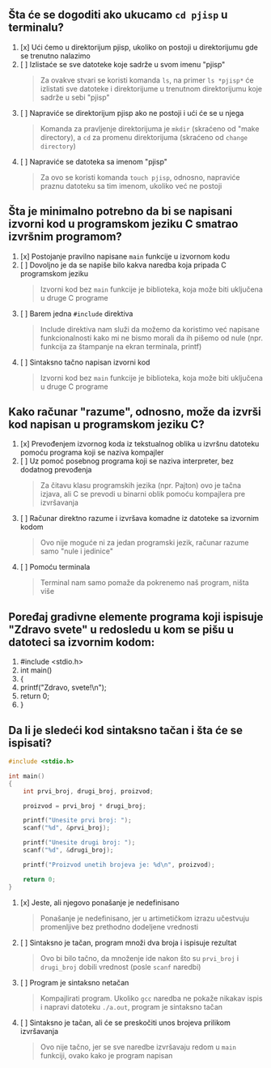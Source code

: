 ## Šta će se dogoditi ako ukucamo ```cd pjisp``` u terminalu?

1. [x] Ući ćemo u direktorijum pjisp, ukoliko on postoji u direktorijumu gde se trenutno nalazimo
1. [ ] Izlistaće se sve datoteke koje sadrže u svom imenu "pjisp"
   > Za ovakve stvari se koristi komanda ``ls``, na primer ``ls *pjisp*`` će izlistati sve datoteke i direktorijume u trenutnom direktorijumu koje sadrže u sebi "pjisp"
1. [ ] Napraviće se direktorijum pjisp ako ne postoji i ući će se u njega
   > Komanda za pravljenje direktorijuma je ``mkdir`` (skraćeno od "make directory), a ``cd`` za promenu direktorijuma (skraćeno od ``change directory``)
1. [ ] Napraviće se datoteka sa imenom "pjisp"
   > Za ovo se koristi komanda ``touch pjisp``, odnosno, napraviće praznu datoteku sa tim imenom, ukoliko već ne postoji

## Šta je minimalno potrebno da bi se napisani izvorni kod u programskom jeziku C smatrao izvršnim programom?

1. [x] Postojanje pravilno napisane ``main`` funkcije u izvornom kodu
1. [ ] Dovoljno je da se napiše bilo kakva naredba koja pripada C programskom jeziku
   > Izvorni kod bez ``main`` funkcije je biblioteka, koja može biti uključena u druge C programe
1. [ ] Barem jedna ``#include`` direktiva
   > Include direktiva nam služi da možemo da koristimo već napisane funkcionalnosti kako mi ne bismo morali da ih pišemo od nule (npr. funkcija za štampanje na ekran terminala, printf)
1. [ ] Sintaksno tačno napisan izvorni kod
   > Izvorni kod bez ``main`` funkcije je biblioteka, koja može biti uključena u druge C programe

## Kako računar "razume", odnosno, može da izvrši kod napisan u programskom jeziku C?

1. [x] Prevođenjem izvornog koda iz tekstualnog oblika u izvršnu datoteku pomoću programa koji se naziva kompajler
1. [ ] Uz pomoć posebnog programa koji se naziva interpreter, bez dodatnog prevođenja
   > Za čitavu klasu programskih jezika (npr. Pajton) ovo je tačna izjava, ali C se prevodi u binarni oblik pomoću kompajlera pre izvršavanja
1. [ ] Računar direktno razume i izvršava komadne iz datoteke sa izvornim kodom
   > Ovo nije moguće ni za jedan programski jezik, računar razume samo "nule i jedinice"
1. [ ] Pomoću terminala
   > Terminal nam samo pomaže da pokrenemo naš program, ništa više

## Poređaj gradivne elemente programa koji ispisuje "Zdravo svete" u redosledu u kom se pišu u datoteci sa izvornim kodom:

1. #include <stdio.h>
2. int main()
3. {
4. printf("Zdravo, svete!\n");
5. return 0;
6. }

## Da li je sledeći kod sintaksno tačan i šta će se ispisati?

```c
#include <stdio.h>

int main()
{
    int prvi_broj, drugi_broj, proizvod;

    proizvod = prvi_broj * drugi_broj;

    printf("Unesite prvi broj: ");
    scanf("%d", &prvi_broj);

    printf("Unesite drugi broj: ");
    scanf("%d", &drugi_broj);

    printf("Proizvod unetih brojeva je: %d\n", proizvod);

    return 0;
}
```

1. [x] Jeste, ali njegovo ponašanje je nedefinisano
   >  Ponašanje je nedefinisano, jer u artimetičkom izrazu učestvuju promenljive bez prethodno dodeljene vrednosti
1. [ ] Sintaksno je tačan, program množi dva broja i ispisuje rezultat
   > Ovo bi bilo tačno, da množenje ide nakon što su ``prvi_broj`` i ``drugi_broj`` dobili vrednost (posle ``scanf`` naredbi)
1. [ ] Program je sintaksno netačan
   > Kompajlirati program. Ukoliko ``gcc`` naredba ne pokaže nikakav ispis i napravi datoteku ``./a.out``, program je sintaksno tačan
1. [ ] Sintaksno je tačan, ali će se preskočiti unos brojeva prilikom izvršavanja
   > Ovo nije tačno, jer se sve naredbe izvršavaju redom u ``main`` funkciji, ovako kako je program napisan